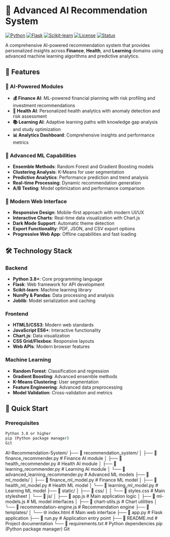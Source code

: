 # 🚀 Advanced AI Recommendation System

[![Python](https://img.shields.io/badge/Python-3.8+-blue.svg)](https://python.org)
[![Flask](https://img.shields.io/badge/Flask-2.0+-green.svg)](https://flask.palletsprojects.com/)
[![Scikit-learn](https://img.shields.io/badge/Scikit--learn-1.0+-orange.svg)](https://scikit-learn.org/)
[![License](https://img.shields.io/badge/License-MIT-yellow.svg)](LICENSE)
[![Status](https://img.shields.io/badge/Status-Active-brightgreen.svg)]()

A comprehensive AI-powered recommendation system that provides personalized insights across **Finance**, **Health**, and **Learning** domains using advanced machine learning algorithms and predictive analytics.

## 🌟 Features

### 🤖 AI-Powered Modules
- **💰 Finance AI**: ML-powered financial planning with risk profiling and investment recommendations
- **🏥 Health AI**: Personalized health analytics with anomaly detection and risk assessment
- **📚 Learning AI**: Adaptive learning paths with knowledge gap analysis and study optimization
- **📊 Analytics Dashboard**: Comprehensive insights and performance metrics

### 🔬 Advanced ML Capabilities
- **Ensemble Methods**: Random Forest and Gradient Boosting models
- **Clustering Analysis**: K-Means for user segmentation
- **Predictive Analytics**: Performance prediction and trend analysis
- **Real-time Processing**: Dynamic recommendation generation
- **A/B Testing**: Model optimization and performance comparison

### 🎨 Modern Web Interface
- **Responsive Design**: Mobile-first approach with modern UI/UX
- **Interactive Charts**: Real-time data visualization with Chart.js
- **Dark Mode Support**: Automatic theme detection
- **Export Functionality**: PDF, JSON, and CSV export options
- **Progressive Web App**: Offline capabilities and fast loading

## 🛠️ Technology Stack

### Backend
- **Python 3.8+**: Core programming language
- **Flask**: Web framework for API development
- **Scikit-learn**: Machine learning library
- **NumPy &amp; Pandas**: Data processing and analysis
- **Joblib**: Model serialization and caching

### Frontend
- **HTML5/CSS3**: Modern web standards
- **JavaScript ES6+**: Interactive functionality
- **Chart.js**: Data visualization
- **CSS Grid/Flexbox**: Responsive layouts
- **Web APIs**: Modern browser features

### Machine Learning
- **Random Forest**: Classification and regression
- **Gradient Boosting**: Advanced ensemble methods
- **K-Means Clustering**: User segmentation
- **Feature Engineering**: Advanced data preprocessing
- **Model Validation**: Cross-validation and metrics

## 🚀 Quick Start

### Prerequisites
```bash
Python 3.8 or higher
pip (Python package manager)
Git
```


AI-Recommendation-System/
├── 📁 recommendation_system/
│   ├── 🐍 finance_recommender.py      # Finance AI module
│   ├── 🐍 health_recommender.py       # Health AI module
│   ├── 🐍 learning_recommender.py     # Learning AI module
│   └── 🐍 advanced_learning_recommender.py  # Advanced ML models
├── 📁 ml_models/
│   ├── 🐍 finance_ml_model.py         # Finance ML model
│   ├── 🐍 health_ml_model.py          # Health ML model
│   └── 🐍 learning_ml_model.py        # Learning ML model
├── 📁 static/
│   ├── 📁 css/
│   │   └── 🎨 styles.css              # Main stylesheet
│   └── 📁 js/
│       ├── 📜 app.js                  # Main application logic
│       ├── 📜 ml-models.js            # ML model interfaces
│       ├── 📜 chart-utils.js          # Chart utilities
│       └── 📜 recommendation-engine.js # Recommendation engine
├── 📁 templates/
│   └── 🌐 index.html                  # Main web interface
├── 🐍 app.py                          # Flask application
├── 🐍 run.py                          # Application entry point
├── 📄 README.md                       # Project documentation
└── 📄 requirements.txt                # Python dependencies
pip (Python package manager)
Git
```
